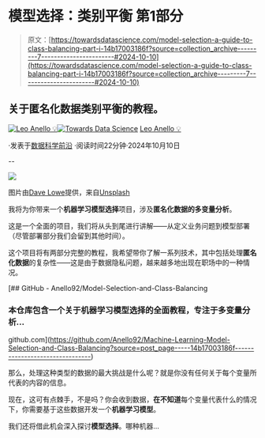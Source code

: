 # 模型选择：类别平衡 第1部分

> 原文：[https://towardsdatascience.com/model-selection-a-guide-to-class-balancing-part-i-14b17003186f?source=collection_archive---------7-----------------------#2024-10-10](https://towardsdatascience.com/model-selection-a-guide-to-class-balancing-part-i-14b17003186f?source=collection_archive---------7-----------------------#2024-10-10)

## 关于匿名化数据类别平衡的教程。

[](https://medium.com/@panData?source=post_page---byline--14b17003186f--------------------------------)[![Leo Anello 💡](../Images/635ecdec15cda7864d92bf0f1496b6fa.png)](https://medium.com/@panData?source=post_page---byline--14b17003186f--------------------------------)[](https://towardsdatascience.com/?source=post_page---byline--14b17003186f--------------------------------)[![Towards Data Science](../Images/a6ff2676ffcc0c7aad8aaf1d79379785.png)](https://towardsdatascience.com/?source=post_page---byline--14b17003186f--------------------------------) [Leo Anello 💡](https://medium.com/@panData?source=post_page---byline--14b17003186f--------------------------------)

·发表于[数据科学前沿](https://towardsdatascience.com/?source=post_page---byline--14b17003186f--------------------------------) ·阅读时间22分钟·2024年10月10日

--

![](../Images/eafda58e4862c6ca81681b8e40ac8439.png)

图片由[Dave Lowe](https://unsplash.com/@davelowephoto?utm_source=medium&utm_medium=referral)提供，来自[Unsplash](https://unsplash.com/?utm_source=medium&utm_medium=referral)

我将为你带来一个**机器学习模型选择**项目，涉及**匿名化数据的多变量分析**。

这是一个全面的项目，我们将从头到尾进行讲解——从定义业务问题到模型部署（尽管部署部分我们会留到其他时间）。

这个项目将有两部分完整的教程，我希望带你了解一系列技术，其中包括处理**匿名化数据**的复杂性——这是由于数据隐私问题，越来越多地出现在职场中的一种情况。

[](https://github.com/Anello92/Machine-Learning-Model-Selection-and-Class-Balancing?source=post_page-----14b17003186f--------------------------------) [## GitHub - Anello92/Model-Selection-and-Class-Balancing

### 本仓库包含一个关于机器学习模型选择的全面教程，专注于多变量分析...

github.com](https://github.com/Anello92/Machine-Learning-Model-Selection-and-Class-Balancing?source=post_page-----14b17003186f--------------------------------)

那么，处理这种类型的数据的最大挑战是什么呢？就是你没有任何关于每个变量所代表的内容的信息。

现在，这可有点棘手，不是吗？你会收到数据，**在不知道**每个变量代表什么的情况下，你需要基于这些数据开发一个**机器学习模型**。

我们还将借此机会深入探讨**模型选择**。哪种机器...
